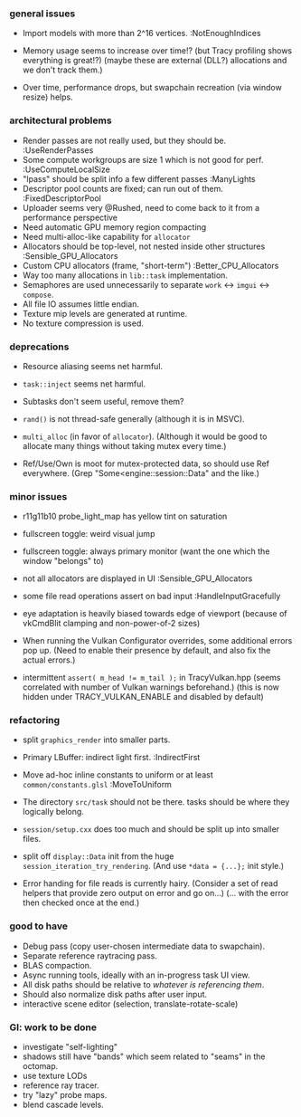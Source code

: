 ### general issues
- Import models with more than 2^16 vertices. :NotEnoughIndices

- Memory usage seems to increase over time!?
  (but Tracy profiling shows everything is great!?)
  (maybe these are external (DLL?) allocations and we don't track them.)

- Over time, performance drops, but swapchain recreation (via window resize) helps.

### architectural problems
- Render passes are not really used, but they should be. :UseRenderPasses
- Some compute workgroups are size 1 which is not good for perf. :UseComputeLocalSize
- "lpass" should be split info a few different passes :ManyLights
- Descriptor pool counts are fixed; can run out of them. :FixedDescriptorPool
- Uploader seems very @Rushed, need to come back to it from a performance perspective
- Need automatic GPU memory region compacting
- Need multi-alloc-like capability for `allocator`
- Allocators should be top-level, not nested inside other structures :Sensible_GPU_Allocators
- Custom CPU allocators (frame, "short-term") :Better_CPU_Allocators
- Way too many allocations in  `lib::task` implementation.
- Semaphores are used unnecessarily to separate `work` <-> `imgui` <-> `compose`.
- All file IO assumes little endian.
- Texture mip levels are generated at runtime.
- No texture compression is used.

### deprecations
- Resource aliasing seems net harmful. 
- `task::inject` seems net harmful.
- Subtasks don't seem useful, remove them?
- `rand()` is not thread-safe generally (although it is in MSVC).

- `multi_alloc` (in favor of `allocator`).
  (Although it would be good to allocate many things without taking mutex every time.)

- Ref/Use/Own is moot for mutex-protected data, so should use Ref everywhere.
  (Grep "Some<engine::session::Data" and the like.)

### minor issues
- r11g11b10 probe_light_map has yellow tint on saturation
- fullscreen toggle: weird visual jump
- fullscreen toggle: always primary monitor (want the one which the window "belongs" to)
- not all allocators are displayed in UI :Sensible_GPU_Allocators
- some file read operations assert on bad input :HandleInputGracefully

- eye adaptation is heavily biased towards edge of viewport
  (because of vkCmdBlit clamping and non-power-of-2 sizes) 

- When running the Vulkan Configurator overrides, some additional errors pop up.
  (Need to enable their presence by default, and also fix the actual errors.)

- intermittent `assert( m_head != m_tail );` in TracyVulkan.hpp
  (seems correlated with number of Vulkan warnings beforehand.)
  (this is now hidden under TRACY_VULKAN_ENABLE and disabled by default)

### refactoring
- split `graphics_render` into smaller parts.
- Primary LBuffer: indirect light first. :IndirectFirst
- Move ad-hoc inline constants to uniform or at least `common/constants.glsl` :MoveToUniform
- The directory `src/task` should not be there. tasks should be where they logically belong.
- `session/setup.cxx` does too much and should be split up into smaller files.

- split off `display::Data` init from the huge `session_iteration_try_rendering`.
  (And use `*data = {...};` init style.)

- Error handing for file reads is currently hairy.
  (Consider a set of read helpers that provide zero output on error and go on...)
  (... with the error then checked once at the end.)

### good to have
- Debug pass (copy user-chosen intermediate data to swapchain).
- Separate reference raytracing pass.
- BLAS compaction.
- Async running tools, ideally with an in-progress task UI view.
- All disk paths should be relative to *whatever is referencing them*.
- Should also normalize disk paths after user input.
- interactive scene editor (selection, translate-rotate-scale)

### GI: work to be done
- investigate "self-lighting"
- shadows still have "bands" which seem related to "seams" in the octomap.
- use texture LODs
- reference ray tracer.
- try "lazy" probe maps.
- blend cascade levels.